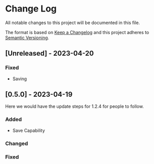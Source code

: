 # Change Log
All notable changes to this project will be documented in this file.
 
The format is based on [Keep a Changelog](http://keepachangelog.com/)
and this project adheres to [Semantic Versioning](http://semver.org/).
 
## [Unreleased] - 2023-04-20

### Fixed
- Saving

## [0.5.0] - 2023-04-19
  
Here we would have the update steps for 1.2.4 for people to follow.
 
### Added

- Save Capability
 
### Changed

### Fixed
